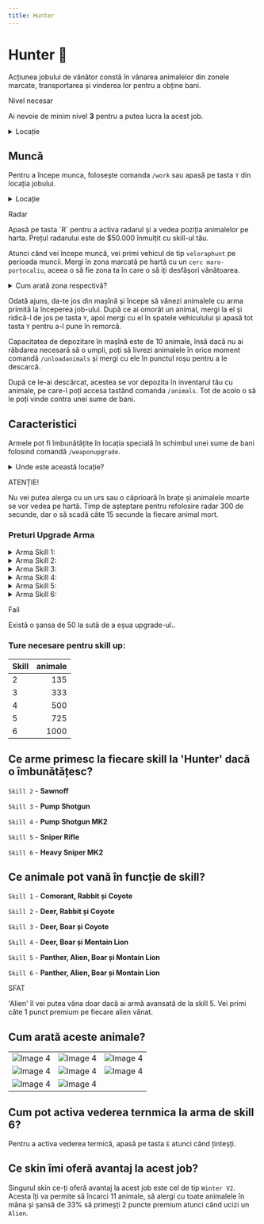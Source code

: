 ```yaml
---
title: Hunter
---
```



# Hunter 🐻

Acțiunea jobului de vânător constă în vânarea animalelor din zonele marcate, transportarea și vinderea lor pentru a obține bani.

<div class="warning-container">
    <p class="title">Nivel necesar</p>
    <p class="description">Ai nevoie de minim nivel <strong>3</strong> pentru a putea lucra la acest job.</p>
</div>

<details class="details custom-block">
    <summary>Locație</summary>
    <p>![Locatie](https://i.imgur.com/2kYj4yH.png "Locație")
    </p>
</details>
    
## Muncă
Pentru a începe munca, folosește comanda `/work` sau apasă pe tasta `Y` din locația jobului.

<details class="details custom-block">
    <summary>Locație</summary>
    <p>![Locatie](https://i.imgur.com/Rj6hGUR.png "Locație")</p>
</details>

<div class="tip-container">
    <p class="title">Radar</p>
    <p class="description">Apasă pe tasta `R` pentru a activa radarul și a vedea poziția animalelor pe harta. Prețul radarului este de $50.000 înmulțit cu skill-ul tău.</p>
</div>

Atunci când vei începe muncă, vei primi  vehicul de tip `veloraphunt` pe perioada muncii. Mergi în zona marcată pe hartă cu un `cerc maro-portocaliu`, aceea o să fie zona ta în care o să iți desfășori vânătoarea.

<details class="details custom-block">
    <summary>Cum arată zona respectivă?</summary>
    <p>![Locatie](https://i.imgur.com/QO3xis0.png "Locație")</p>
</details>


Odată ajuns, da-te jos din mașînă și începe să vânezi animalele cu arma primită la începerea job-ului. După ce ai omorât un animal, mergi la el și ridică-l de jos pe tasta `Y`, apoi mergi cu el în spatele vehiculului și apasă tot tasta `Y` pentru a-l pune în remorcă.

Capacitatea de depozitare în mașînă este de 10 animale, însă dacă nu ai răbdarea necesară să o umpli, poți să livrezi animalele în orice moment comandă `/unloadanimals` și mergi cu ele în punctul roșu pentru a le descarcă.

După ce le-ai descărcat, acestea se vor depozita în inventarul tău cu animale, pe care-l poți accesa tastând comanda `/animals`. Tot de acolo o să le poți vinde contra unei sume de bani.

## Caracteristici
Armele pot fi îmbunătățite în locația specială în schimbul unei sume de bani folosind comandă `/weaponupgrade`.

<details class="details custom-block">
    <summary>Unde este această locație?</summary>
    <p>![Locatie](https://i.imgur.com/Rj6hGUR.png "Locație")</p>
</details>

<div class="danger-container">
    <p class="title">ATENȚIE!</p>
    <p class="description">
        Nu vei putea alerga cu un urs sau o căprioară în brațe și animalele moarte se vor vedea pe hartă. 
        Timp de așteptare pentru refolosire radar 300 de secunde, dar o să scadă câte 15 secunde la fiecare animal mort.
    </p>
</div>

### Preturi Upgrade Arma

<details class="details custom-block">
    <summary>Arma Skill 1:</summary>
    <ul>
        <li>Primul upgrade costă <code>$5000</code>.</li>
        <li>Al doilea upgrade costă <code>$10,000</code>.</li>
        <li>Al treilea upgrade costă <code>$20,000</code>.</li>
        <li>Al patrulea upgrade costă <code>$40,000</code>.</li>
        <li>Al cincilea upgrade costă <code>$100,000</code> (Achiziționare următoarea armă.).</li>
    </ul>
</details>

<details class="details custom-block">
    <summary>Arma Skill 2:</summary>
    <ul>
        <li>Primul upgrade costă <code>$20,000</code>.</li>
        <li>Al doilea upgrade costă <code>$40,000</code>.</li>
        <li>Al treilea upgrade costă <code>$50,000</code>.</li>
        <li>Al patrulea upgrade costă <code>$70,000</code>.</li>
        <li>Al cincilea upgrade costă <code>$200,000</code> (Achiziționare următoarea armă.).</li>
    </ul>
</details>
<details class="details custom-block">
    <summary>Arma Skill 3:</summary>
    <ul>
        <li>Primul upgrade costă <code>$40,000</code>.</li>
        <li>Al doilea upgrade costă <code>$80,000</code>.</li>
        <li>Al treilea upgrade costă <code>$150,000</code>.</li>
        <li>Al patrulea upgrade costă <code>$250,000</code>.</li>
        <li>Al cincilea upgrade costă <code>$333,333</code> (Achiziționare următoarea armă.).</li>
    </ul>
</details>

<details class="details custom-block">
    <summary>Arma Skill 4:</summary>
    <ul>
        <li>Primul upgrade costă <code>$50,000</code>.</li>
        <li>Al doilea upgrade costă <code>$77.500</code>.</li>
        <li>Al treilea upgrade costă <code>$150,000</code>.</li>
        <li>Al patrulea upgrade costă <code>$222.500</code>.</li>
        <li>Al cincilea upgrade costă <code>$500,000</code> (Achiziționare următoarea armă.).</li>
    </ul>
</details>
<details class="details custom-block">
    <summary>Arma Skill 5:</summary>
    <ul>
        <li>Primul upgrade costă <code>$100,000</code>.</li>
        <li>Al doilea upgrade costă <code>$173,000</code>.</li>
        <li>Al treilea upgrade costă <code>$250,000</code>.</li>
        <li>Al patrulea upgrade costă <code>$440,000</code>.</li>
        <li>Al cincilea upgrade costă <code>$690,000</code> (Achiziționare următoarea armă.).</li>
    </ul>
</details>

<details class="details custom-block">
    <summary>Arma Skill 6:</summary>
    <ul>
        <li>Primul upgrade costă <code>$222,222</code>.</li>
        <li>Al doilea upgrade costă <code>$444,444</code>.</li>
        <li>Al treilea upgrade costă <code>$777,777</code>.</li>
        <li>Al patrulea upgrade costă <code>$999,999</code>.</li>
        <li>Al cincilea upgrade costă <code>$1,111,111</code>.</li>
    </ul>
</details>

<div class="warning-container">
    <p class="title">Fail</p>
    <p class="description">Există o șansa de 50 la sută de a eșua upgrade-ul..</p>
</div>

### Ture necesare pentru skill up:

| Skill         |  animale   |
| ------------- | ----: |
| 2             | 135|
| 3             | 333|
| 4             | 500|
| 5             | 725|
| 6             | 1000|

## Ce arme primesc la fiecare skill la 'Hunter' dacă o îmbunătățesc?

`Skill 2` - **Sawnoff**

`Skill 3` - **Pump Shotgun**

`Skill 4` - **Pump Shotgun MK2**

`Skill 5` - **Sniper Rifle**

`Skill 6` - **Heavy Sniper MK2**

## Ce animale pot vană în funcție de skill?

`Skill 1` - **Comorant, Rabbit și Coyote**

`Skill 2` - **Deer, Rabbit și Coyote**

`Skill 3` - **Deer, Boar și Coyote**

`Skill 4` - **Deer, Boar și Montain Lion**

`Skill 5` - **Panther, Alien, Boar și Montain Lion**

`Skill 6` - **Panther, Alien, Bear și Montain Lion**

<div class="tip-container">
    <p class="title">SFAT</p>
    <p class="description">'Alien' îl vei putea vâna doar dacă ai armă avansată de la skill 5. Vei primi câte 1 punct premium pe fiecare alien vânat.</p>
</div>

## Cum arată aceste animale?
<table>
    <tr> 
     <td><img src="https://i.imgur.com/Dg1G4J9.png" alt="Image 4"></td>
     <td><img src="https://i.imgur.com/f4Hy9P8.png" alt="Image 4"></td>
     <td><img src="https://i.imgur.com/B0id3d6.png" alt="Image 4"></td>
    </tr>
     <tr> 
     <td><img src="https://i.imgur.com/w9SuG8Z.png" alt="Image 4"></td>
     <td><img src="https://i.imgur.com/nX6R2YQ.png" alt="Image 4"></td>
     <td><img src="https://i.imgur.com/zAkIDKi.png" alt="Image 4"></td>
    </tr>
     <tr> 
     <td><img src="https://i.imgur.com/ggEdOak.png" alt="Image 4"></td>
     <td><img src="https://i.imgur.com/XmXMXM9.png" alt="Image 4"></td>
    </tr>
</table>

## Cum pot activa vederea ternmica la arma de skill 6?

Pentru a activa vederea termică, apasă pe tasta `E` atunci când ținteșți.

## Ce skin îmi oferă avantaj la acest job?

Singurul skin ce-ți oferă avantaj la acest job este cel de tip `Winter V2`. Acesta îți va permite să încarci 11 animale, să alergi cu toate animalele în mâna și șansă de 33% să primeșți 2 puncte premium atunci când ucizi un `Alien`.
